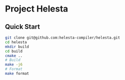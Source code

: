 # Project Helesta

## Quick Start

```sh
git clone git@github.com:helesta-compiler/helesta.git
cd helesta
mkdir build
cd build
cmake ..
# Build
make -j6
# Format
make format
